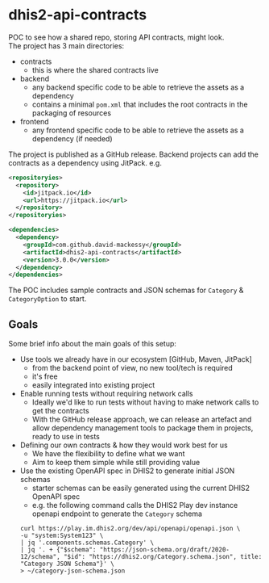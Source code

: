 # dhis2-api-contracts

POC to see how a shared repo, storing API contracts, might look.  
The project has 3 main directories: 
- contracts
  - this is where the shared contracts live
- backend
  - any backend specific code to be able to retrieve the assets as a dependency
  - contains a minimal `pom.xml` that includes the root contracts in the packaging of resources
- frontend
  - any frontend specific code to be able to retrieve the assets as a dependency (if needed)

The project is published as a GitHub release. Backend projects can add the contracts as a dependency using JitPack. e.g. 
```xml
<repositoryies>
  <repository>
    <id>jitpack.io</id>
    <url>https://jitpack.io</url>
  </repository>
</repositoryies>

<dependencies>
  <dependency>
    <groupId>com.github.david-mackessy</groupId>
    <artifactId>dhis2-api-contracts</artifactId>
    <version>3.0.0</version>
  </dependency>
</dependencies>

```

The POC includes sample contracts and JSON schemas for `Category` & `CategoryOption` to start.

## Goals
Some brief info about the main goals of this setup: 
- Use tools we already have in our ecosystem [GitHub, Maven, JitPack]
  - from the backend point of view, no new tool/tech is required
  - it's free
  - easily integrated into existing project
- Enable running tests without requiring network calls
  - Ideally we'd like to run tests without having to make network calls to get the contracts
  - With the GitHub release approach, we can release an artefact and allow dependency management tools to package them in projects, ready to use in tests
- Defining our own contracts & how they would work best for us
  - We have the flexibility to define what we want
  - Aim to keep them simple while still providing value
- Use the existing OpenAPI spec in DHIS2 to generate initial JSON schemas
  - starter schemas can be easily generated using the current DHIS2 OpenAPI spec
  - e.g. the following command calls the DHIS2 Play dev instance openapi endpoint to generate the `Category` schema
  ```text
  curl https://play.im.dhis2.org/dev/api/openapi/openapi.json \
  -u "system:System123" \
  | jq '.components.schemas.Category' \
  | jq '. + {"$schema": "https://json-schema.org/draft/2020-12/schema", "$id": "https://dhis2.org/Category.schema.json", title: "Category JSON Schema"}' \
  > ~/category-json-schema.json
  ```